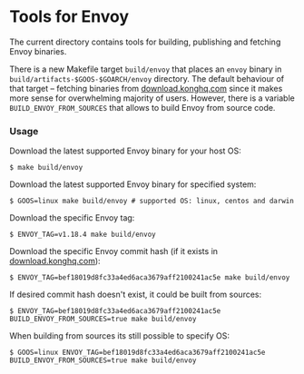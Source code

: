 # Tools for Envoy

The current directory contains tools for building, publishing and fetching Envoy binaries.

There is a new Makefile target `build/envoy` that places an `envoy` binary in `build/artifacts-$GOOS-$GOARCH/envoy` directory.
The default behaviour of that target – fetching binaries from [download.konghq.com](download.konghq.com) since it makes more sense for
overwhelming majority of users. However, there is a variable `BUILD_ENVOY_FROM_SOURCES` that allows to build Envoy from 
source code. 

### Usage

Download the latest supported Envoy binary for your host OS: 
```shell
$ make build/envoy
```

Download the latest supported Envoy binary for specified system:
```shell
$ GOOS=linux make build/envoy # supported OS: linux, centos and darwin
```

Download the specific Envoy tag:
```shell
$ ENVOY_TAG=v1.18.4 make build/envoy
```

Download the specific Envoy commit hash (if it exists in [download.konghq.com](https://download.konghq.com)):
```shell
$ ENVOY_TAG=bef18019d8fc33a4ed6aca3679aff2100241ac5e make build/envoy
```

If desired commit hash doesn't exist, it could be built from sources:
```shell
$ ENVOY_TAG=bef18019d8fc33a4ed6aca3679aff2100241ac5e BUILD_ENVOY_FROM_SOURCES=true make build/envoy
```

When building from sources its still possible to specify OS:
```shell
$ GOOS=linux ENVOY_TAG=bef18019d8fc33a4ed6aca3679aff2100241ac5e BUILD_ENVOY_FROM_SOURCES=true make build/envoy
```
